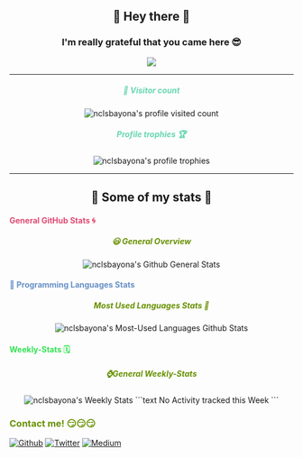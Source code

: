 <div id="greetings" align="center">
    <h2>👋 Hey there 👋</h2> 
    <h3>I'm really grateful that you came here 😎</h3>
    <img src="https://socialify.git.ci/nclsbayona/nclsbayona/image?description=1&font=KoHo&pattern=Charlie%20Brown&theme=Dark">
</div>
<hr>
<div id="profile-info" align="center">
    <h5>
        <font color="#67d6b1">
             👀 Visitor count
        </font>
    </h5>
    <img src="https://komarev.com/ghpvc/?username=nclsbayona&label=Profile%20views&color=0e75b6&style=flat" alt="nclsbayona's profile visited count">
    <h5>
        <font color="#67d6b1">
            Profile trophies 🏆
        </font>
    </h5>
    <img src="https://github-profile-trophy.vercel.app/?username=nclsbayona" alt="nclsbayona's profile trophies">
</div>
<hr>
<h2 align="center"> 🐣 Some of my stats 🐣 </h2>
<div id="general" align="center">
    <h4 align="left">
        <font color="#df4b75">
            General GitHub Stats 🌀
        </font>
    </h4>
    <h5>
        <font color="#679000">
            😃 General Overview
        </font>
    </h5>
    <img src="https://github-readme-stats.vercel.app/api?username=nclsbayona&show_icons=true&count_private=true&include_all_commits=true&locale=en&theme=tokyonight"alt="nclsbayona's Github General Stats">
</div>
<div id="languages" align="center">
    <h4 align="left">
        <font color="#6790c5">
            🤖 Programming Languages Stats
        </font>
    </h4>
    <h5>
        <font color="#679000">
            Most Used Languages Stats 💾
        </font>
    </h5>
    <img src="https://github-readme-stats.vercel.app/api/top-langs/?username=nclsbayona&show_icons=true&locale=en&langs_count=5&theme=tokyonight" alt="nclsbayona's Most-Used Languages Github Stats">
</div>
<div id="wakatime" align=center>
    <h4 align="left">
        <font color="#32e352">
            Weekly-Stats 🗓️
        </font>
    </h4>
    <h5>
        <font color="#679000">
            ⌚General Weekly-Stats 
        </font>
    </h5>
    <img src="https://github-readme-stats.vercel.app/api/wakatime?username=nclsbayona&theme=tokyonight" alt="nclsbayona's Weekly Stats">
    <!--START_SECTION:waka-->
    ```text
    No Activity tracked this Week
    ```
    <!--END_SECTION:waka-->
</div>
<div id="contact">
    <h3>
        <font color="#679000">
            Contact me! 😏😏😏
        </font>
    </h3>
    <a href="https://github.com/nclsbayona" target="_blank"><img alt="Github" src="https://img.shields.io/badge/GitHub-%2312100E.svg?&style=for-the-badge&logo=Github&logoColor=white"></a>
    <a href="https://twitter.com/nclsbayona" target="_blank"><img alt="Twitter" src="https://img.shields.io/badge/twitter-%231DA1F2.svg?&style=for-the-badge&logo=twitter&logoColor=white"></a> 
    <a href="https://medium.com/@th.guibert" target="_blank"><img alt="Medium" src="https://img.shields.io/badge/medium-%2312100E.svg?&style=for-the-badge&logo=medium&logoColor=white"></a>
</div>